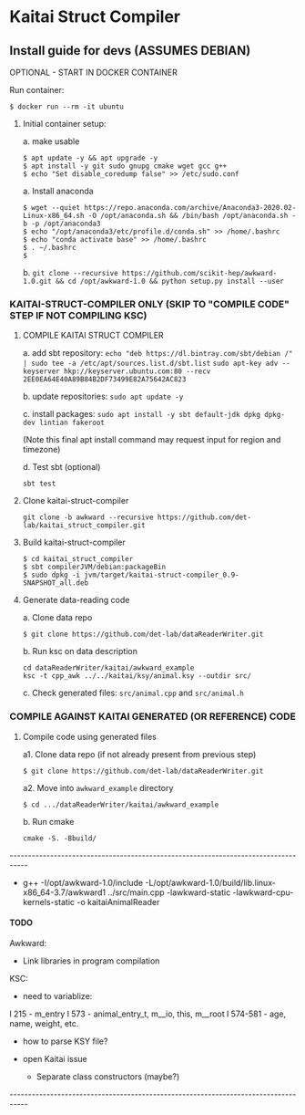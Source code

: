 # Kaitai Struct Compiler

## Install guide for devs (ASSUMES DEBIAN)

OPTIONAL - START IN DOCKER CONTAINER

Run container:
```
$ docker run --rm -it ubuntu
```
1. Initial container setup:
	
	a. make usable
	```
	$ apt update -y && apt upgrade -y
	$ apt install -y git sudo gnupg cmake wget gcc g++
	$ echo "Set disable_coredump false" >> /etc/sudo.conf
	```

	a. Install anaconda
	```
	$ wget --quiet https://repo.anaconda.com/archive/Anaconda3-2020.02-Linux-x86_64.sh -O /opt/anaconda.sh && /bin/bash /opt/anaconda.sh -b -p /opt/anaconda3
    $ echo "/opt/anaconda3/etc/profile.d/conda.sh" >> /home/.bashrc
    $ echo "conda activate base" >> /home/.bashrc
    $ . ~/.bashrc
	$ 
	```

	b. ```git clone --recursive https://github.com/scikit-hep/awkward-1.0.git && cd /opt/awkward-1.0 && python setup.py install --user```

### KAITAI-STRUCT-COMPILER ONLY (SKIP TO "COMPILE CODE" STEP IF NOT COMPILING KSC)

1. COMPILE KAITAI STRUCT COMPILER

    a. add sbt repository:
    `echo "deb https://dl.bintray.com/sbt/debian /" | sudo tee -a /etc/apt/sources.list.d/sbt.list`
    `sudo apt-key adv --keyserver hkp://keyserver.ubuntu.com:80 --recv 2EE0EA64E40A89B84B2DF73499E82A75642AC823`

    b. update repositories:
    `sudo apt update -y`

    c. install packages:
    `sudo apt install -y sbt default-jdk dpkg dpkg-dev lintian fakeroot`

    (Note this final apt install command may request input for region and timezone)

    d. Test sbt (optional)
    ```
    sbt test
    ```

1. Clone kaitai-struct-compiler
    ```
    git clone -b awkward --recursive https://github.com/det-lab/kaitai_struct_compiler.git
    ```
	
1. Build kaitai-struct-compiler 
    ```
    $ cd kaitai_struct_compiler
    $ sbt compilerJVM/debian:packageBin
    $ sudo dpkg -i jvm/target/kaitai-struct-compiler_0.9-SNAPSHOT_all.deb
    ```

1. Generate data-reading code

    a. Clone data repo
    ```
    $ git clone https://github.com/det-lab/dataReaderWriter.git
    ```
    
    b. Run ksc on data description
    ```
    cd dataReaderWriter/kaitai/awkward_example
    ksc -t cpp_awk ../../kaitai/ksy/animal.ksy --outdir src/
    ```
    
    c. Check generated files: `src/animal.cpp` and `src/animal.h`

### COMPILE AGAINST KAITAI GENERATED (OR REFERENCE) CODE

1. Compile code using generated files

	a1. Clone data repo (if not already present from previous step)
    ```
    $ git clone https://github.com/det-lab/dataReaderWriter.git
    ```

	a2. Move into `awkward_example` directory
	```
	$ cd .../dataReaderWriter/kaitai/awkward_example
	```

	b. Run cmake
	```
	cmake -S. -Bbuild/ 
	```

*-----------------------------------------------------------------------------------*

- g++ -I/opt/awkward-1.0/include -L/opt/awkward-1.0/build/lib.linux-x86_64-3.7/awkward1 ../src/main.cpp -lawkward-static -lawkward-cpu-kernels-static -o kaitaiAnimalReader


#### TODO

Awkward: 
- Link libraries in program compilation

KSC:
- need to variablize:

l 215      -   m_entry
l 573      -   animal_entry_t, m__io, this, m__root
l 574-581  -   age, name, weight, etc.

- how to parse KSY file?

- open Kaitai issue
	- Separate class constructors (maybe?)

*-----------------------------------------------------------------------------------*
